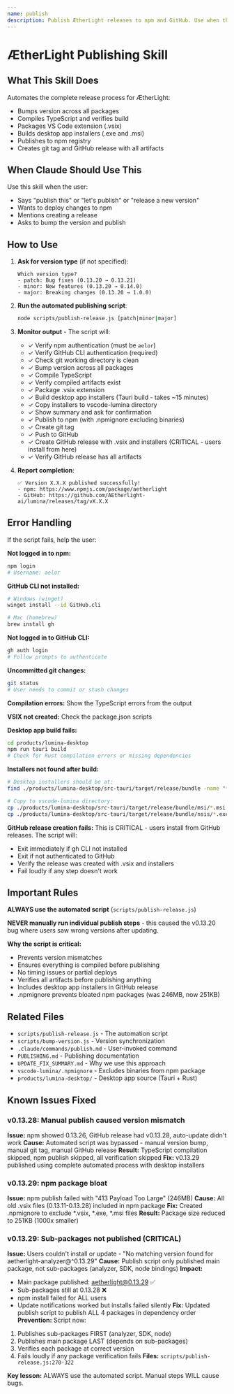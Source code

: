 ```yaml
---
name: publish
description: Publish ÆtherLight releases to npm and GitHub. Use when the user wants to publish, release, or deploy a new version. Automatically handles version bumping, compilation, verification, and publishing.
---
```


# ÆtherLight Publishing Skill

## What This Skill Does

Automates the complete release process for ÆtherLight:
- Bumps version across all packages
- Compiles TypeScript and verifies build
- Packages VS Code extension (.vsix)
- Builds desktop app installers (.exe and .msi)
- Publishes to npm registry
- Creates git tag and GitHub release with all artifacts

## When Claude Should Use This

Use this skill when the user:
- Says "publish this" or "let's publish" or "release a new version"
- Wants to deploy changes to npm
- Mentions creating a release
- Asks to bump the version and publish

## How to Use

1. **Ask for version type** (if not specified):
   ```
   Which version type?
   - patch: Bug fixes (0.13.20 → 0.13.21)
   - minor: New features (0.13.20 → 0.14.0)
   - major: Breaking changes (0.13.20 → 1.0.0)
   ```

2. **Run the automated publishing script**:
   ```bash
   node scripts/publish-release.js [patch|minor|major]
   ```

3. **Monitor output** - The script will:
   - ✓ Verify npm authentication (must be `aelor`)
   - ✓ Verify GitHub CLI authentication (required)
   - ✓ Check git working directory is clean
   - ✓ Bump version across all packages
   - ✓ Compile TypeScript
   - ✓ Verify compiled artifacts exist
   - ✓ Package .vsix extension
   - ✓ Build desktop app installers (Tauri build - takes ~15 minutes)
   - ✓ Copy installers to vscode-lumina directory
   - ✓ Show summary and ask for confirmation
   - ✓ Publish to npm (with .npmignore excluding binaries)
   - ✓ Create git tag
   - ✓ Push to GitHub
   - ✓ Create GitHub release with .vsix and installers (CRITICAL - users install from here)
   - ✓ Verify GitHub release has all artifacts

4. **Report completion**:
   ```
   ✅ Version X.X.X published successfully!
   - npm: https://www.npmjs.com/package/aetherlight
   - GitHub: https://github.com/AEtherlight-ai/lumina/releases/tag/vX.X.X
   ```

## Error Handling

If the script fails, help the user:

**Not logged in to npm:**
```bash
npm login
# Username: aelor
```

**GitHub CLI not installed:**
```bash
# Windows (winget)
winget install --id GitHub.cli

# Mac (homebrew)
brew install gh
```

**Not logged in to GitHub CLI:**
```bash
gh auth login
# Follow prompts to authenticate
```

**Uncommitted git changes:**
```bash
git status
# User needs to commit or stash changes
```

**Compilation errors:**
Show the TypeScript errors from the output

**VSIX not created:**
Check the package.json scripts

**Desktop app build fails:**
```bash
cd products/lumina-desktop
npm run tauri build
# Check for Rust compilation errors or missing dependencies
```

**Installers not found after build:**
```bash
# Desktop installers should be at:
find ./products/lumina-desktop/src-tauri/target/release/bundle -name "*.exe" -o -name "*.msi"

# Copy to vscode-lumina directory:
cp ./products/lumina-desktop/src-tauri/target/release/bundle/msi/*.msi ./vscode-lumina/
cp ./products/lumina-desktop/src-tauri/target/release/bundle/nsis/*.exe ./vscode-lumina/
```

**GitHub release creation fails:**
This is CRITICAL - users install from GitHub releases. The script will:
- Exit immediately if gh CLI not installed
- Exit if not authenticated to GitHub
- Verify the release was created with .vsix and installers
- Fail loudly if any step doesn't work

## Important Rules

**ALWAYS use the automated script** (`scripts/publish-release.js`)

**NEVER manually run individual publish steps** - this caused the v0.13.20 bug where users saw wrong versions after updating.

**Why the script is critical:**
- Prevents version mismatches
- Ensures everything is compiled before publishing
- No timing issues or partial deploys
- Verifies all artifacts before publishing anything
- Includes desktop app installers in GitHub release
- .npmignore prevents bloated npm packages (was 246MB, now 251KB)

## Related Files

- `scripts/publish-release.js` - The automation script
- `scripts/bump-version.js` - Version synchronization
- `.claude/commands/publish.md` - User-invoked command
- `PUBLISHING.md` - Publishing documentation
- `UPDATE_FIX_SUMMARY.md` - Why we use this approach
- `vscode-lumina/.npmignore` - Excludes binaries from npm package
- `products/lumina-desktop/` - Desktop app source (Tauri + Rust)

## Known Issues Fixed

### v0.13.28: Manual publish caused version mismatch
**Issue:** npm showed 0.13.26, GitHub release had v0.13.28, auto-update didn't work
**Cause:** Automated script was bypassed - manual version bump, manual git tag, manual GitHub release
**Result:** TypeScript compilation skipped, npm publish skipped, all verification skipped
**Fix:** v0.13.29 published using complete automated process with desktop installers

### v0.13.29: npm package bloat
**Issue:** npm publish failed with "413 Payload Too Large" (246MB)
**Cause:** All old .vsix files (0.13.11-0.13.28) included in npm package
**Fix:** Created .npmignore to exclude *.vsix, *.exe, *.msi files
**Result:** Package size reduced to 251KB (1000x smaller)

### v0.13.29: Sub-packages not published (CRITICAL)
**Issue:** Users couldn't install or update - "No matching version found for aetherlight-analyzer@^0.13.29"
**Cause:** Publish script only published main package, not sub-packages (analyzer, SDK, node bindings)
**Impact:**
- Main package published: aetherlight@0.13.29 ✅
- Sub-packages still at 0.13.28 ❌
- npm install failed for ALL users
- Update notifications worked but installs failed silently
**Fix:** Updated publish script to publish ALL 4 packages in dependency order
**Prevention:** Script now:
1. Publishes sub-packages FIRST (analyzer, SDK, node)
2. Publishes main package LAST (depends on sub-packages)
3. Verifies each package at correct version
4. Fails loudly if any package verification fails
**Files:** `scripts/publish-release.js:270-322`

**Key lesson:** ALWAYS use the automated script. Manual steps WILL cause bugs.
